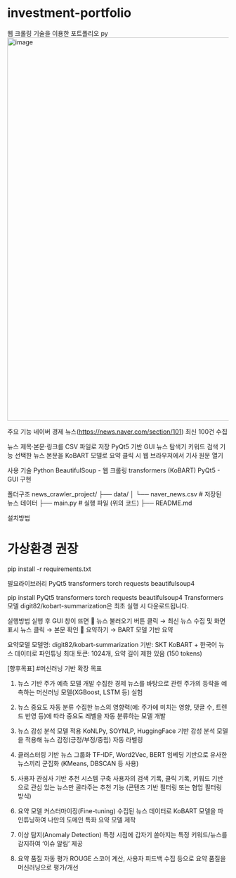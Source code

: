 # investment-portfolio
웹 크롤링 기술을 이용한 포트폴리오 py
<img width="1567" height="871" alt="image" src="https://github.com/user-attachments/assets/94080e7a-b137-4e81-ad6d-ea06494ad82c" />

주요 기능
네이버 경제 뉴스(https://news.naver.com/section/101) 최신 100건 수집


뉴스 제목·본문·링크를 CSV 파일로 저장
PyQt5 기반 GUI 뉴스 탐색기
키워드 검색 기능
선택한 뉴스 본문을 KoBART 모델로 요약
클릭 시 웹 브라우저에서 기사 원문 열기

사용 기술
Python
BeautifulSoup - 웹 크롤링
transformers (KoBART)
PyQt5 - GUI 구현

폴더구조
news_crawler_project/
├── data/
│   └── naver_news.csv       # 저장된 뉴스 데이터
├── main.py                  # 실행 파일 (위의 코드)
├── README.md

설치방법
# 가상환경 권장
pip install -r requirements.txt

필요라이브러리
PyQt5
transformers
torch
requests
beautifulsoup4

pip install PyQt5 transformers torch requests beautifulsoup4
 Transformers 모델 digit82/kobart-summarization은 최초 실행 시 다운로드됩니다.

실행방법
 실행 후 GUI 창이 뜨면 🔄 뉴스 불러오기 버튼 클릭 → 최신 뉴스 수집 및 화면 표시
뉴스 클릭 → 본문 확인
📑 요약하기 → BART 모델 기반 요약

요약모델
모델명: digit82/kobart-summarization
기반: SKT KoBART + 한국어 뉴스 데이터로 파인튜닝
최대 토큰: 1024개, 요약 길이 제한 있음 (150 tokens)

[향후목표]
#머신러닝 기반 확장 목표
1. 뉴스 기반 주가 예측 모델 개발
수집한 경제 뉴스를 바탕으로 관련 주가의 등락을 예측하는 머신러닝 모델(XGBoost, LSTM 등) 실험

2. 뉴스 중요도 자동 분류
수집한 뉴스의 영향력(예: 주가에 미치는 영향, 댓글 수, 트렌드 반영 등)에 따라 중요도 레벨을 자동 분류하는 모델 개발

3. 뉴스 감성 분석 모델 적용
KoNLPy, SOYNLP, HuggingFace 기반 감성 분석 모델을 적용해 뉴스 감정(긍정/부정/중립) 자동 라벨링

4. 클러스터링 기반 뉴스 그룹화
TF-IDF, Word2Vec, BERT 임베딩 기반으로 유사한 뉴스끼리 군집화 (KMeans, DBSCAN 등 사용)

5. 사용자 관심사 기반 추천 시스템 구축
사용자의 검색 기록, 클릭 기록, 키워드 기반으로 관심 있는 뉴스만 골라주는 추천 기능 (콘텐츠 기반 필터링 또는 협업 필터링 방식)

6. 요약 모델 커스터마이징(Fine-tuning)
수집된 뉴스 데이터로 KoBART 모델을 파인튜닝하여 나만의 도메인 특화 요약 모델 제작

7. 이상 탐지(Anomaly Detection)
특정 시점에 갑자기 쏟아지는 특정 키워드/뉴스를 감지하여 ‘이슈 알림’ 제공

8. 요약 품질 자동 평가
ROUGE 스코어 계산, 사용자 피드백 수집 등으로 요약 품질을 머신러닝으로 평가/개선





